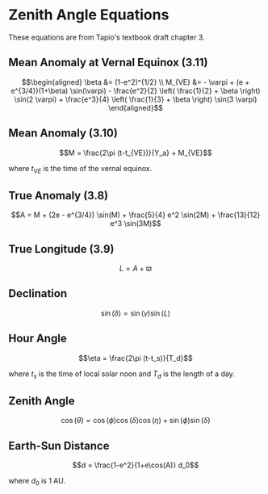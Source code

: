 # Zenith Angle Equations
These equations are from Tapio's textbook draft chapter 3.

## Mean Anomaly at Vernal Equinox (3.11)
```math
\begin{aligned}
\beta &= (1-e^2)^{1/2} \\
M_{VE} &= - \varpi + (e + e^{3/4})(1+\beta) \sin(\varpi) - \frac{e^2}{2} \left( \frac{1}{2} + \beta \right) \sin(2 \varpi) + \frac{e^3}{4} \left( \frac{1}{3} + \beta \right) \sin(3 \varpi)
\end{aligned}
```

## Mean Anomaly (3.10)
```math
M = \frac{2\pi (t-t_{VE})}{Y_a} + M_{VE}
```
where $t_{VE}$ is the time of the vernal equinox.

## True Anomaly (3.8)
```math
A = M + (2e - e^{3/4}) \sin(M) + \frac{5}{4} e^2 \sin(2M) + \frac{13}{12} e^3 \sin(3M)
```

## True Longitude (3.9)
```math
L = A + \varpi
```

## Declination
```math
\sin(\delta) = \sin(\gamma) \sin(L)
```

## Hour Angle
```math
\eta = \frac{2\pi (t-t_s)}{T_d}
```
where $t_s$ is the time of local solar noon and $T_d$ is the length of a day.

## Zenith Angle
```math
\cos(\theta) = \cos(\phi) \cos(\delta) \cos(\eta) + \sin(\phi) \sin(\delta)
```

## Earth-Sun Distance
```math
d = \frac{1-e^2}{1+e\cos(A)} d_0
```
where $d_0$ is 1 AU.